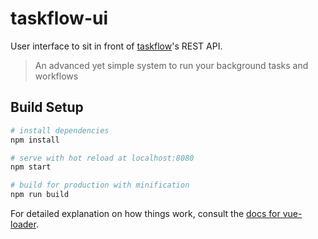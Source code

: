 # taskflow-ui

User interface to sit in front of [taskflow](https://github.com/cityofphiladelphia/taskflow)'s REST API.
> An advanced yet simple system to run your background tasks and workflows

## Build Setup

``` bash
# install dependencies
npm install

# serve with hot reload at localhost:8080
npm start

# build for production with minification
npm run build
```

For detailed explanation on how things work, consult the [docs for vue-loader](http://vuejs.github.io/vue-loader).
